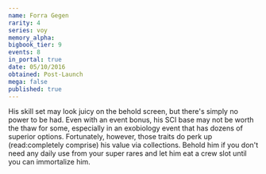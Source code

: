 ```yaml
---
name: Forra Gegen
rarity: 4
series: voy
memory_alpha:
bigbook_tier: 9
events: 8
in_portal: true
date: 05/10/2016
obtained: Post-Launch
mega: false
published: true
---
```


His skill set may look juicy on the behold screen, but there's simply no power to be had. Even with an event bonus, his SCI base may not be worth the thaw for some, especially in an exobiology event that has dozens of superior options. Fortunately, however, those traits do perk up (read:completely comprise) his value via collections. Behold him if you don't need any daily use from your super rares and let him eat a crew slot until you can immortalize him.
